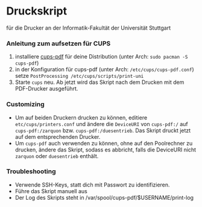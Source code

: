 # Druckskript
für die Drucker an der Informatik-Fakultät der Universität Stuttgart

### Anleitung zum aufsetzen für CUPS
1. installiere [cups-pdf](http://freecode.com/projects/cupspdf) für deine Distribution (unter Arch: `sudo pacman -S cups-pdf`)
2. in der Konfiguration für cups-pdf (unter Arch: `/etc/cups/cups-pdf.conf`) setze `PostProcessing /etc/cups/scripts/print-uni`
3. Starte `cups` neu. Ab jetzt wird das Skript nach dem Drucken mit dem PDF-Drucker ausgeführt.

### Customizing
* Um auf beiden Druckern drucken zu können, editiere `etc/cups/printers.conf` und ändere die `DeviceURI` von `cups-pdf:/` auf `cups-pdf:/zarquon` bzw. `cups-pdf:/duesentrieb`. Das Skript druckt jetzt auf dem entsprechenden Drucker.
* Um `cups-pdf` auch verwenden zu können, ohne auf den Poolrechner zu drucken, ändere das Skript, sodass es abbricht, falls die DeviceURI nicht `zarquon` oder `duesentrieb` enthält.

### Troubleshooting
* Verwende SSH-Keys, statt dich mit Passwort zu identifizieren.
* Führe das Skript manuell aus
* Der Log des Skripts steht in /var/spool/cups-pdf/$USERNAME/print-log

